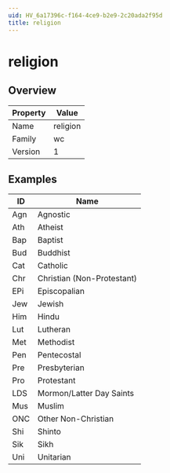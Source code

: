 ```yaml
---
uid: HV_6a17396c-f164-4ce9-b2e9-2c20ada2f95d
title: religion
---
```


# religion

## Overview

Property|Value
---|--- 
Name|religion 
Family|wc 
Version|1

## Examples

ID|Name
---|--- 
Agn|Agnostic 
Ath|Atheist 
Bap|Baptist 
Bud|Buddhist 
Cat|Catholic 
Chr|Christian (Non-Protestant) 
EPi|Episcopalian 
Jew|Jewish 
Him|Hindu 
Lut|Lutheran 
Met|Methodist 
Pen|Pentecostal 
Pre|Presbyterian 
Pro|Protestant 
LDS|Mormon/Latter Day Saints 
Mus|Muslim 
ONC|Other Non-Christian 
Shi|Shinto 
Sik|Sikh 
Uni|Unitarian